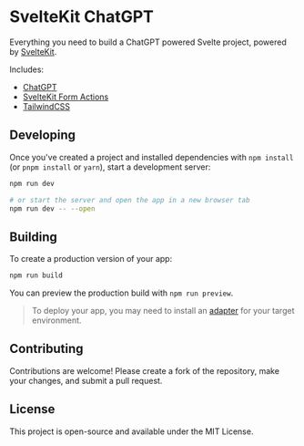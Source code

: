 # SvelteKit ChatGPT

Everything you need to build a ChatGPT powered Svelte project, powered by [SvelteKit](https://kit.svelte.dev/).

Includes:

- [ChatGPT](https://platform.openai.com/docs/api-reference)
- [SvelteKit Form Actions](https://kit.svelte.dev/docs/form-actions)
- [TailwindCSS](https://tailwindcss.com/)

## Developing

Once you've created a project and installed dependencies with `npm install` (or `pnpm install` or `yarn`), start a development server:

```bash
npm run dev

# or start the server and open the app in a new browser tab
npm run dev -- --open
```

## Building

To create a production version of your app:

```bash
npm run build
```

You can preview the production build with `npm run preview`.

> To deploy your app, you may need to install an [adapter](https://kit.svelte.dev/docs/adapters) for your target environment.

## Contributing

Contributions are welcome! Please create a fork of the repository, make your changes, and submit a pull request.

## License

This project is open-source and available under the MIT License.
